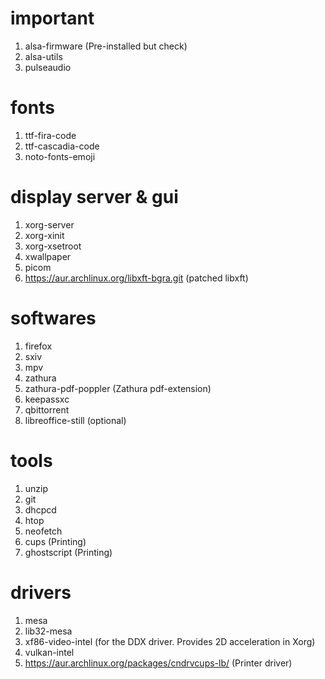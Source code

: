 # important
1) alsa-firmware (Pre-installed but check)
2) alsa-utils
3) pulseaudio

# fonts
1) ttf-fira-code
2) ttf-cascadia-code
3) noto-fonts-emoji

# display server & gui
1) xorg-server
2) xorg-xinit
3) xorg-xsetroot
4) xwallpaper
5) picom
6) https://aur.archlinux.org/libxft-bgra.git (patched libxft)

# softwares
1) firefox
2) sxiv
3) mpv
4) zathura
5) zathura-pdf-poppler (Zathura pdf-extension)
6) keepassxc
7) qbittorrent
8) libreoffice-still (optional)

# tools
1) unzip
2) git
3) dhcpcd
4) htop
5) neofetch
6) cups (Printing)
7) ghostscript (Printing)

# drivers
1) mesa
2) lib32-mesa
3) xf86-video-intel (for the DDX driver. Provides 2D acceleration in Xorg)
4) vulkan-intel
5) https://aur.archlinux.org/packages/cndrvcups-lb/ (Printer driver)
